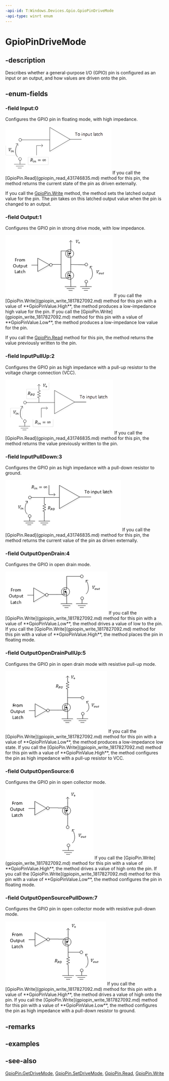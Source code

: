 ```yaml
---
-api-id: T:Windows.Devices.Gpio.GpioPinDriveMode
-api-type: winrt enum
---
```


<!-- Enumeration syntax
public enum Windows.Devices.Gpio.GpioPinDriveMode : int
-->

# GpioPinDriveMode

## -description
Describes whether a general-purpose I/O (GPIO) pin is configured as an input or an output, and how values are driven onto the pin.

## -enum-fields
### -field Input:0
Configures the GPIO pin in floating mode, with high impedance.

<img src="images/input_pindrive.png" alt="input pin drive image" />
If you call the [GpioPin.Read](gpiopin_read_431746835.md) method for this pin, the method returns the current state of the pin as driven externally.

If you call the [GpioPin.Write](gpiopin_write_1817827092.md) method, the method sets the latched output value for the pin. The pin takes on this latched output value when the pin is changed to an output.

### -field Output:1
Configures the GPIO pin in strong drive mode, with low impedance.

<img src="images/output_pindrive.PNG" alt="output pin drive image" />
If you call the [GpioPin.Write](gpiopin_write_1817827092.md) method for this pin with a value of **GpioPinValue.High**, the method produces a low-impedance high value for the pin. If you call the [GpioPin.Write](gpiopin_write_1817827092.md) method for this pin with a value of **GpioPinValue.Low**, the method produces a low-impedance low value for the pin.

If you call the [GpioPin.Read](gpiopin_read_431746835.md) method for this pin, the method returns the value previously written to the pin.

### -field InputPullUp:2
Configures the GPIO pin as high impedance with a pull-up resistor to the voltage charge connection (VCC).

<img src="images/inputpullup_pindrive.png" alt="input pull up image" />
If you call the [GpioPin.Read](gpiopin_read_431746835.md) method for this pin, the method returns the value previously written to the pin.

### -field InputPullDown:3
Configures the GPIO pin as high impedance with a pull-down resistor to ground.

<img src="images/inputpulldown_pindrive.PNG" alt="input pull down image" />
If you call the [GpioPin.Read](gpiopin_read_431746835.md) method for this pin, the method returns the current value of the pin as driven externally.

### -field OutputOpenDrain:4
Configures the GPIO in open drain mode.

<img src="images/outputopendrain_pindrive.PNG" alt="output open drain image" />
If you call the [GpioPin.Write](gpiopin_write_1817827092.md) method for this pin with a value of **GpioPinValue.Low**, the method drives a value of low to the pin. If you call the [GpioPin.Write](gpiopin_write_1817827092.md) method for this pin with a value of **GpioPinValue.High**, the method places the pin in floating mode.

### -field OutputOpenDrainPullUp:5
Configures the GPIO pin in open drain mode with resistive pull-up mode.

<img src="images/outputopendrainpullup_pindrive.PNG" alt="output open drain pull up image" />
If you call the [GpioPin.Write](gpiopin_write_1817827092.md) method for this pin with a value of **GpioPinValue.Low**, the method produces a low-impedance low state. If you call the [GpioPin.Write](gpiopin_write_1817827092.md) method for this pin with a value of **GpioPinValue.High**, the method configures the pin as high impedance with a pull-up resistor to VCC.

### -field OutputOpenSource:6
Configures the GPIO pin in open collector mode.

<img src="images/outputopensource_pindrive.PNG" alt="output open source image" />
If you call the [GpioPin.Write](gpiopin_write_1817827092.md) method for this pin with a value of **GpioPinValue.High**, the method drives a value of high onto the pin. If you call the [GpioPin.Write](gpiopin_write_1817827092.md) method for this pin with a value of **GpioPinValue.Low**, the method configures the pin in floating mode.

### -field OutputOpenSourcePullDown:7
Configures the GPIO pin in open collector mode with resistive pull-down mode.

<img src="images/outputopensourcepulldown_pindrive.PNG" alt="output open source pull down image" />
If you call the [GpioPin.Write](gpiopin_write_1817827092.md) method for this pin with a value of **GpioPinValue.High**, the method drives a value of high onto the pin. If you call the [GpioPin.Write](gpiopin_write_1817827092.md) method for this pin with a value of **GpioPinValue.Low**, the method configures the pin as high impedance with a pull-down resistor to ground.


## -remarks

## -examples

## -see-also
[GpioPin.GetDriveMode](gpiopin_getdrivemode_1456675415.md), [GpioPin.SetDriveMode](gpiopin_setdrivemode_419000462.md), [GpioPin.Read](gpiopin_read_431746835.md), [GpioPin.Write](gpiopin_write_1817827092.md)
